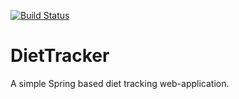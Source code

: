 [![Build Status](https://travis-ci.org/ogzhndgn/DietTracker.svg?branch=master)](https://travis-ci.org/ogzhndgn/DietTracker)

# DietTracker
A simple Spring based diet tracking web-application.
